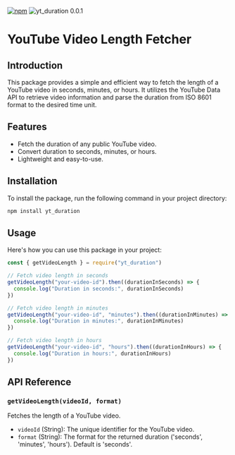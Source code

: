 [![npm](https://img.shields.io/npm/v/yt_duration.svg)](https://www.npmjs.com/package/yt_duration) ![yt_duration 0.0.1](https://img.shields.io/badge/yt_duration-0.0.1-brightgreen.svg)

# YouTube Video Length Fetcher

## Introduction

This package provides a simple and efficient way to fetch the length of a YouTube video in seconds, minutes, or hours. It utilizes the YouTube Data API to retrieve video information and parse the duration from ISO 8601 format to the desired time unit.

## Features

- Fetch the duration of any public YouTube video.
- Convert duration to seconds, minutes, or hours.
- Lightweight and easy-to-use.

## Installation

To install the package, run the following command in your project directory:

```bash
npm install yt_duration
```

## Usage

Here's how you can use this package in your project:

```javascript
const { getVideoLength } = require("yt_duration")

// Fetch video length in seconds
getVideoLength("your-video-id").then((durationInSeconds) => {
  console.log("Duration in seconds:", durationInSeconds)
})

// Fetch video length in minutes
getVideoLength("your-video-id", "minutes").then((durationInMinutes) => {
  console.log("Duration in minutes:", durationInMinutes)
})

// Fetch video length in hours
getVideoLength("your-video-id", "hours").then((durationInHours) => {
  console.log("Duration in hours:", durationInHours)
})
```

## API Reference

### `getVideoLength(videoId, format)`

Fetches the length of a YouTube video.

- `videoId` (String): The unique identifier for the YouTube video.
- `format` (String): The format for the returned duration ('seconds', 'minutes', 'hours'). Default is 'seconds'.
